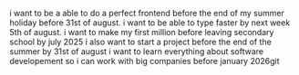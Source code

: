 i want to be a able to do a perfect frontend before the end of my summer holiday before 31st of august.
i want to be able to type faster by next week 5th of august.
i want to make my first million before leaving secondary school by july 2025
i also want to start a project before the end of the summer by 31st of august
i want to learn everything about software developement so i can work with big companies before january 2026git